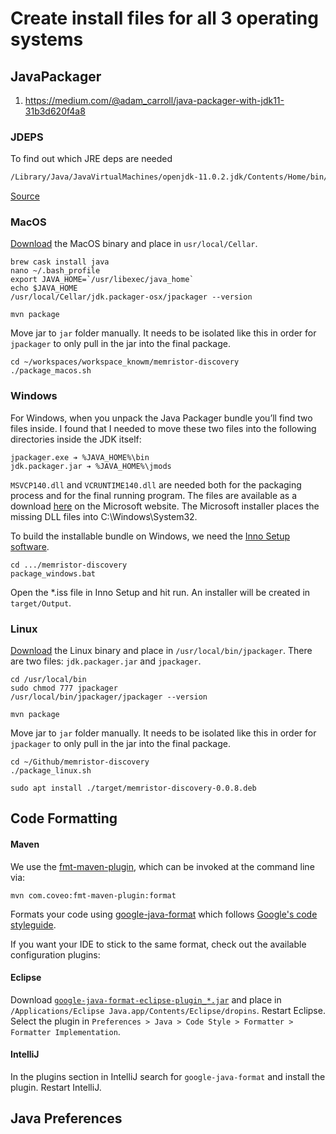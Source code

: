 # Create install files for all 3 operating systems## JavaPackager1. <https://medium.com/@adam_carroll/java-packager-with-jdk11-31b3d620f4a8>### JDEPSTo find out which JRE deps are needed```bash/Library/Java/JavaVirtualMachines/openjdk-11.0.2.jdk/Contents/Home/bin/jdeps --list-deps /Users/timmolter/workspaces/workspace_knowm/memristor-discovery/jar/memristor-discovery-0.0.8.jar```[Source](https://medium.com/azulsystems/using-jlink-to-build-java-runtimes-for-non-modular-applications-9568c5e70ef4)### MacOS[Download](https://mail.openjdk.java.net/pipermail/openjfx-dev/2018-September/022500.html) the MacOS binary and place in `usr/local/Cellar`.```brew cask install javanano ~/.bash_profileexport JAVA_HOME=`/usr/libexec/java_home`echo $JAVA_HOME /usr/local/Cellar/jdk.packager-osx/jpackager --version``````mvn package```Move jar to `jar` folder manually. It needs to be isolated like this in order for `jpackager` to only pull in the jar into the final package.```cd ~/workspaces/workspace_knowm/memristor-discovery./package_macos.sh```### WindowsFor Windows, when you unpack the Java Packager bundle you’ll find two files inside. I found that I needed to move these two files into the following directories inside the JDK itself:    jpackager.exe ➔ %JAVA_HOME%\bin    jdk.packager.jar ➔ %JAVA_HOME%\jmods    `MSVCP140.dll` and `VCRUNTIME140.dll` are needed both for the packaging process and for the final running program. The files are available as a download [here](https://www.microsoft.com/en-us/download/details.aspx?id=48145) on the Microsoft website. The Microsoft installer places the missing DLL files into C:\Windows\System32.To build the installable bundle on Windows, we need the [Inno Setup software](http://www.jrsoftware.org/isdl.php).```cd .../memristor-discoverypackage_windows.bat```Open the *.iss file in Inno Setup and hit run. An installer will be created in `target/Output`.### Linux[Download](https://mail.openjdk.java.net/pipermail/openjfx-dev/2018-September/022500.html) the Linux binary and place in `/usr/local/bin/jpackager`. There are two files: `jdk.packager.jar` and `jpackager`. ```cd /usr/local/binsudo chmod 777 jpackager/usr/local/bin/jpackager/jpackager --version``````mvn package```Move jar to `jar` folder manually. It needs to be isolated like this in order for `jpackager` to only pull in the jar into the final package.```cd ~/Github/memristor-discovery./package_linux.sh``````sudo apt install ./target/memristor-discovery-0.0.8.deb```## Code Formatting#### MavenWe use the [fmt-maven-plugin](https://github.com/coveo/fmt-maven-plugin), which can be invoked at the command line via:     mvn com.coveo:fmt-maven-plugin:format    Formats your code using [google-java-format](https://github.com/google/google-java-format) which follows [Google's code styleguide](https://google.github.io/styleguide/javaguide.html).If you want your IDE to stick to the same format, check out the available configuration plugins:#### EclipseDownload [`google-java-format-eclipse-plugin_*.jar`](https://github.com/google/google-java-format/releases) and place in `/Applications/Eclipse Java.app/Contents/Eclipse/dropins`. Restart Eclipse. Select the plugin in `Preferences > Java > Code Style > Formatter > Formatter Implementation`. #### IntelliJIn the plugins section in IntelliJ search for `google-java-format` and install the plugin. Restart IntelliJ.## Java Preferences